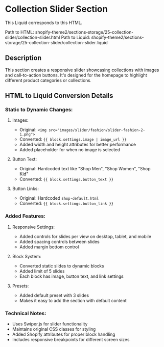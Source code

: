 # Collection Slider Section

This Liquid corresponds to this HTML.

Path to HTML: shopify-theme2/sections-storage/25-collection-slider/collection-slider.html
Path to Liquid: shopify-theme2/sections-storage/25-collection-slider/collection-slider.liquid

## Description
This section creates a responsive slider showcasing collections with images and call-to-action buttons. It's designed for the homepage to highlight different product categories or collections.

## HTML to Liquid Conversion Details

### Static to Dynamic Changes:
1. Images:
   - Original: `<img src="images/slider/fashion/slider-fashion-2-1.png">`
   - Converted: `{{ block.settings.image | image_url }}`
   - Added width and height attributes for better performance
   - Added placeholder for when no image is selected

2. Button Text:
   - Original: Hardcoded text like "Shop Men", "Shop Women", "Shop Kid"
   - Converted: `{{ block.settings.button_text }}`

3. Button Links:
   - Original: Hardcoded `shop-default.html`
   - Converted: `{{ block.settings.button_link }}`

### Added Features:
1. Responsive Settings:
   - Added controls for slides per view on desktop, tablet, and mobile
   - Added spacing controls between slides
   - Added margin bottom control

2. Block System:
   - Converted static slides to dynamic blocks
   - Added limit of 5 slides
   - Each block has image, button text, and link settings

3. Presets:
   - Added default preset with 3 slides
   - Makes it easy to add the section with default content

### Technical Notes:
- Uses Swiper.js for slider functionality
- Maintains original CSS classes for styling
- Added Shopify attributes for proper block handling
- Includes responsive breakpoints for different screen sizes 
